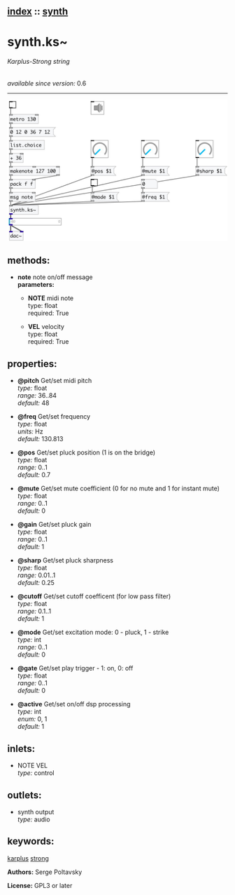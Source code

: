 [index](index.html) :: [synth](category_synth.html)
---

# synth.ks~

###### Karplus-Strong string

*available since version:* 0.6

---




[![example](../examples/img/synth.ks~.jpg)](../examples/pd/synth.ks~.pd)





## methods:

* **note**
note on/off message<br>
  __parameters:__
  - **NOTE** midi note<br>
    type: float <br>
    required: True <br>

  - **VEL** velocity<br>
    type: float <br>
    required: True <br>




## properties:

* **@pitch** 
Get/set midi pitch<br>
_type:_ float<br>
_range:_ 36..84<br>
_default:_ 48<br>

* **@freq** 
Get/set frequency<br>
_type:_ float<br>
_units:_ Hz<br>
_default:_ 130.813<br>

* **@pos** 
Get/set pluck position (1 is on the bridge)<br>
_type:_ float<br>
_range:_ 0..1<br>
_default:_ 0.7<br>

* **@mute** 
Get/set mute coefficient (0 for no mute and 1 for instant mute)<br>
_type:_ float<br>
_range:_ 0..1<br>
_default:_ 0<br>

* **@gain** 
Get/set pluck gain<br>
_type:_ float<br>
_range:_ 0..1<br>
_default:_ 1<br>

* **@sharp** 
Get/set pluck sharpness<br>
_type:_ float<br>
_range:_ 0.01..1<br>
_default:_ 0.25<br>

* **@cutoff** 
Get/set cutoff coefficent (for low pass filter)<br>
_type:_ float<br>
_range:_ 0.1..1<br>
_default:_ 1<br>

* **@mode** 
Get/set excitation mode: 0 - pluck, 1 - strike<br>
_type:_ int<br>
_range:_ 0..1<br>
_default:_ 0<br>

* **@gate** 
Get/set play trigger - 1: on, 0: off<br>
_type:_ float<br>
_range:_ 0..1<br>
_default:_ 0<br>

* **@active** 
Get/set on/off dsp processing<br>
_type:_ int<br>
_enum:_ 0, 1<br>
_default:_ 1<br>



## inlets:

* NOTE VEL<br>
_type:_ control



## outlets:

* synth output<br>
_type:_ audio



## keywords:

[karplus](keywords/karplus.html)
[strong](keywords/strong.html)






**Authors:** Serge Poltavsky




**License:** GPL3 or later





